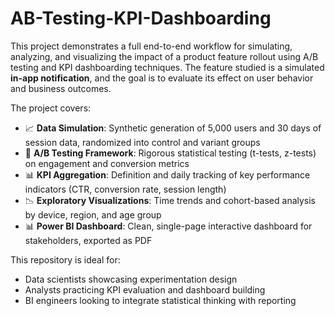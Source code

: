 # AB-Testing-KPI-Dashboarding

This project demonstrates a full end-to-end workflow for simulating, analyzing, and visualizing the impact of a product feature rollout using A/B testing and KPI dashboarding techniques. The feature studied is a simulated **in-app notification**, and the goal is to evaluate its effect on user behavior and business outcomes.

The project covers:

- 📈 **Data Simulation**: Synthetic generation of 5,000 users and 30 days of session data, randomized into control and variant groups
- 🧪 **A/B Testing Framework**: Rigorous statistical testing (t-tests, z-tests) on engagement and conversion metrics
- 📊 **KPI Aggregation**: Definition and daily tracking of key performance indicators (CTR, conversion rate, session length)
- 📉 **Exploratory Visualizations**: Time trends and cohort-based analysis by device, region, and age group
- 📊 **Power BI Dashboard**: Clean, single-page interactive dashboard for stakeholders, exported as PDF

This repository is ideal for:
- Data scientists showcasing experimentation design
- Analysts practicing KPI evaluation and dashboard building
- BI engineers looking to integrate statistical thinking with reporting
